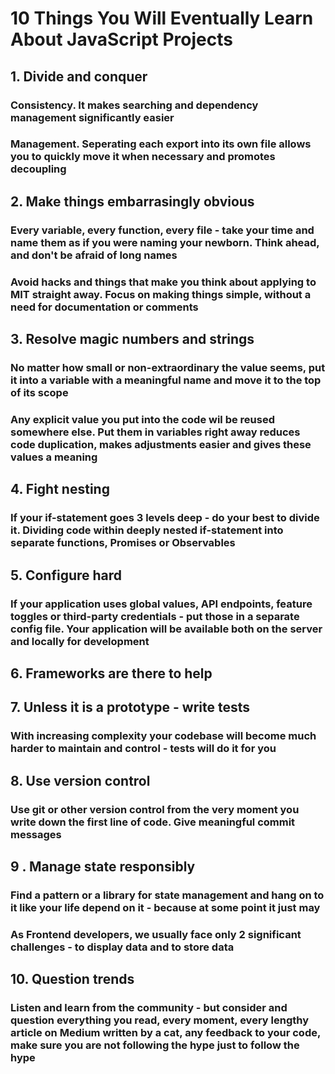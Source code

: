 # 10 Things You Will Eventually Learn About JavaScript Projects

## 1. Divide and conquer

### **Consistency**. It makes searching and dependency management significantly easier

### **Management**. Seperating each export into its own file allows you to quickly move it when necessary and promotes decoupling

## 2. Make things embarrasingly obvious

### Every variable, every function, every file - take your time and name them as if you were naming your newborn. Think ahead, and don't be afraid of long names

### Avoid hacks and things that make you think about applying to MIT straight away. Focus on making things simple, without a need for documentation or comments

## 3. Resolve magic numbers and strings

### No matter how small or non-extraordinary the value seems, put it into a variable with a meaningful name and move it to the top of its scope

### Any explicit value you put into the code wil be reused somewhere else. Put them in variables right away reduces code duplication, makes adjustments easier and gives these values a meaning

## 4. Fight nesting

### If your if-statement goes 3 levels deep - do your best to divide it. Dividing code within deeply nested if-statement into separate functions, Promises or Observables

## 5. Configure hard

### If your application uses global values, API endpoints, feature toggles or third-party credentials - put those in a separate config file. Your application will be available both on the server and locally for development

## 6. Frameworks are there to help

## 7. Unless it is a prototype - write tests

### With increasing complexity your codebase will become much harder to maintain and control - tests will do it for you

## 8. Use version control

### Use git or other version control from the very moment you write down the first line of code. Give meaningful commit messages

## 9 . Manage state responsibly

### Find a pattern or a library for state management and hang on to it like your life depend on it -  because at some point it just may

### As Frontend developers, we usually face only 2 significant challenges -  to display data and to store data

## 10. Question trends

### Listen and learn from the community - but consider and question everything you read, every moment, every lengthy article on Medium written by a cat, any feedback to your code, make sure you are not following the hype just to follow the hype
